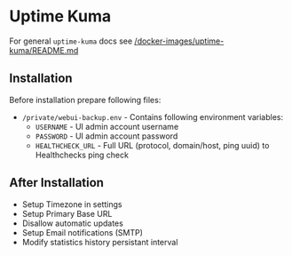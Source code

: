 # Uptime Kuma

For general `uptime-kuma` docs see [/docker-images/uptime-kuma/README.md](../../../../docker-images/external/uptime-kuma/README.md)

## Installation

Before installation prepare following files:

- `/private/webui-backup.env` - Contains following environment variables:
  - `USERNAME` - UI admin account username
  - `PASSWORD` - UI admin account password
  - `HEALTHCHECK_URL` - Full URL (protocol, domain/host, ping uuid) to Healthchecks ping check

## After Installation

- Setup Timezone in settings
- Setup Primary Base URL
- Disallow automatic updates
- Setup Email notifications (SMTP)
- Modify statistics history persistant interval
